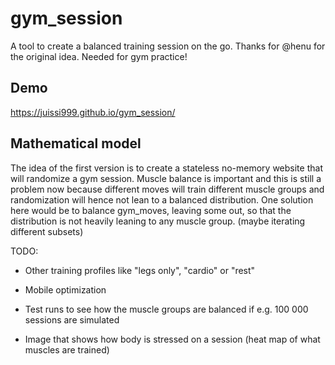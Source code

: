 # gym_session
A tool to create a balanced training session on the go. Thanks for @henu for the original idea. Needed for gym practice!



## Demo

<https://juissi999.github.io/gym_session/>



## Mathematical model

The idea of the first version is to create a stateless no-memory website that will randomize a gym session. Muscle balance is important and this is still a problem now because different moves will train different muscle groups and randomization will hence not lean to a balanced distribution. One solution here would be to balance gym_moves, leaving some out, so that the distribution is not heavily leaning to any muscle group. (maybe iterating different subsets)

TODO:

* Other training profiles like "legs only", "cardio" or "rest"

* Mobile optimization
* Test runs to see how the muscle groups are balanced if e.g. 100 000 sessions are simulated
* Image that shows how body is stressed on a session (heat map of what muscles are trained)
